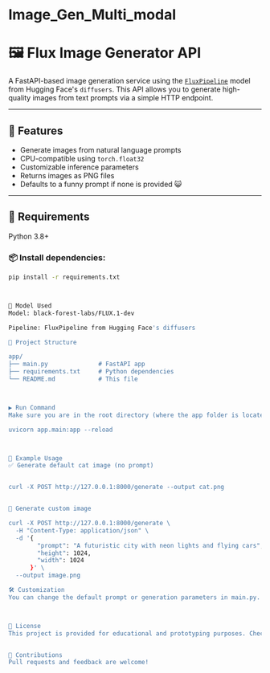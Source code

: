# Image_Gen_Multi_modal
# 🖼️ Flux Image Generator API

A FastAPI-based image generation service using the [`FluxPipeline`](https://huggingface.co/black-forest-labs/FLUX.1-dev) model from Hugging Face's `diffusers`. This API allows you to generate high-quality images from text prompts via a simple HTTP endpoint.

---

## 🚀 Features

- Generate images from natural language prompts
- CPU-compatible using `torch.float32`
- Customizable inference parameters
- Returns images as PNG files
- Defaults to a funny prompt if none is provided 😺

---

## 🧱 Requirements

Python 3.8+

### 📦 Install dependencies:

```bash
pip install -r requirements.txt



🧠 Model Used
Model: black-forest-labs/FLUX.1-dev

Pipeline: FluxPipeline from Hugging Face's diffusers

📂 Project Structure

app/
├── main.py              # FastAPI app
├── requirements.txt     # Python dependencies
└── README.md            # This file



▶️ Run Command
Make sure you are in the root directory (where the app folder is located), then run:

uvicorn app.main:app --reload



🧪 Example Usage
✅ Generate default cat image (no prompt)


curl -X POST http://127.0.0.1:8000/generate --output cat.png


🎨 Generate custom image

curl -X POST http://127.0.0.1:8000/generate \
  -H "Content-Type: application/json" \
  -d '{
        "prompt": "A futuristic city with neon lights and flying cars",
        "height": 1024,
        "width": 1024
      }' \
  --output image.png

🛠️ Customization
You can change the default prompt or generation parameters in main.py.



📜 License
This project is provided for educational and prototyping purposes. Check the license of the model (black-forest-labs/FLUX.1-dev) before deploying commercially.


🤝 Contributions
Pull requests and feedback are welcome!
